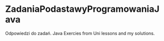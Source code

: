 # ZadaniaPodastawyProgramowaniaJava
Odpowiedzi do zadań.
Java Exercies from Uni lessons and my solutions.
